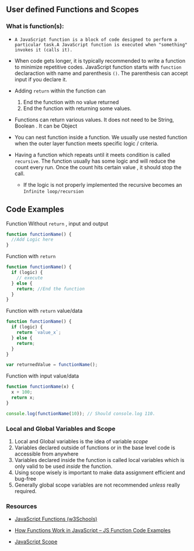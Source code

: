 ## User defined Functions and Scopes

### What is function(s):

- `A JavaScript function is a block of code designed to perform a particular task.A JavaScript function is executed when "something" invokes it (calls it).`

- When code gets longer, it is typically recommended to write a function to minimize repetitive codes. JavaScript function starts with `function` declaraction with name and parenthesis `()`. The parenthesis can accept input if you declare it.

- Adding `return` within the function can
  1.  End the function with no value returned
  2.  End the function with returning some values.
- Functions can return various values. It does not need to be String, Boolean . It can be Object

- You can nest function inside a function. We usually use nested function when the outer layer function meets specific logic / criteria.

- Having a function which repeats until it meets condition is called `recursive`. The function usually has some logic and will reduce the count every run. Once the count hits certain value , it should stop the call.

  - If the logic is not properly implemented the recursive becomes an `Infinite loop/recursion`

## Code Examples

Function Without `return` , input and output

```js
function functionName() {
  //Add Logic here
}
```

Function with `return`

```js
function functionName() {
  if (logic) {
    // execute
  } else {
    return; //End the function
  }
}
```

Function with `return` value/data

```js
function functionName() {
  if (logic) {
    return `value_x`;
  } else {
    return;
  }
}

var returnedValue = functionName();
```

Function with input value/data

```js
function functionName(x) {
  x + 100;
  return x;
}

console.log(functionName(10)); // Should console.log 110.
```

### Local and Global Variables and Scope

1. Local and Global variables is the idea of variable _scope_
2. Variables declared outside of functions or in the base level code is accessible from anywhere
3. Variables declared inside the function is called local variables which is only valid to be used _inside_ the function.
4. Using scope wisely is important to make data assignment efficient and bug-free
5. Generally global scope variables are not recommended _unless_ really required.


### Resources

- [JavaScript Functions (w3Schools)](https://www.w3schools.com/js/js_functions.asp)

- [How Functions Work in JavaScript – JS Function Code Examples](https://www.freecodecamp.org/news/understanding-functions-in-javascript/)

- [JavaScript Scope](https://www.w3schools.com/js/js_scope.asp)
